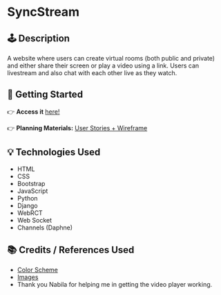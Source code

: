 # SyncStream

## 🕹️ Description
A website where users can create virtual rooms (both public and private) and either share their screen or play a video using a link. Users can livestream and also chat with each other live as they watch.

## 🚀 Getting Started

👉 **Access it** [here!](link)

👉 **Planning Materials:**
 [User Stories + Wireframe](https://trello.com/b/65omiUHS/syncstream)

## 💡 Technologies Used
- HTML
- CSS
- Bootstrap
- JavaScript
- Python
- Django
- WebRCT
- Web Socket
- Channels (Daphne)

## 📚 Credits / References Used
- [Color Scheme](https://colorhunt.co/palette/e4004bed775afad691c9cdcf)
- [Images](https://www.pexels.com/)
- Thank you Nabila for helping me in getting the video player working. 